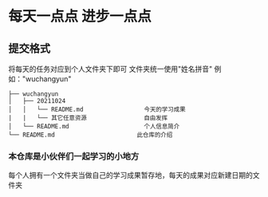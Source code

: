 # 每天一点点 进步一点点

## 提交格式

将每天的任务对应到个人文件夹下即可 文件夹统一使用"姓名拼音" 例如："wuchangyun"

```
├── wuchangyun
│   ├── 20211024
│   │   └── README.md                 今天的学习成果
|   |   └── 其它任意资源                自由发挥
│   └── README.md                     个人信息简介
└── README.md						此仓库的介绍

```



### 本仓库是小伙伴们一起学习的小地方

每个人拥有一个文件夹当做自己的学习成果暂存地，每天的成果对应新建日期的文件夹

